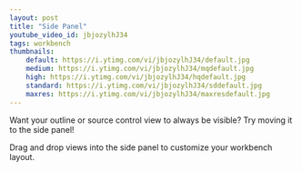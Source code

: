 ```yaml
---
layout: post
title: "Side Panel"
youtube_video_id: jbjozylhJ34
tags: workbench 
thumbnails:
    default: https://i.ytimg.com/vi/jbjozylhJ34/default.jpg
    medium: https://i.ytimg.com/vi/jbjozylhJ34/mqdefault.jpg
    high: https://i.ytimg.com/vi/jbjozylhJ34/hqdefault.jpg
    standard: https://i.ytimg.com/vi/jbjozylhJ34/sddefault.jpg
    maxres: https://i.ytimg.com/vi/jbjozylhJ34/maxresdefault.jpg
---
```


Want your outline or source control view to always be visible? Try moving it to the side panel!

Drag and drop views into the side panel to customize your workbench layout.